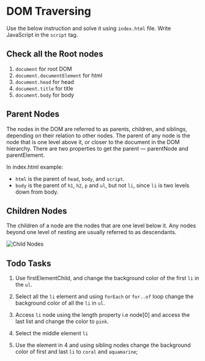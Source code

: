 # DOM Traversing

Use the below instruction and solve it using `index.html` file. Write JavaScript in the `script` tag.

## Check all the Root nodes
1. `document` for root DOM
2. `document.documentElement` for html
3. `document.head` for head
4. `document.title` for title
5. `document.body` for body


## Parent Nodes
The nodes in the DOM are referred to as parents, children, and siblings, depending on their relation to other nodes. The parent of any node is the node that is one level above it, or closer to the document in the DOM hierarchy. There are two properties to get the parent — parentNode and parentElement.

In index.html example:

* `html` is the parent of `head`, `body`, and `script`.
* `body` is the parent of `h1`, `h2`, `p` and `ul`, but not `li`, since `li` is two levels down from body.

## Children Nodes
The children of a node are the nodes that are one level below it. Any nodes beyond one level of nesting are usually referred to as descendants.

![Child Nodes](./assets/childnodes.png)

 
## Todo Tasks

1. Use firstElementChild, and change the background color of the first `li` in the `ul`.

2. Select all the `li` element and using `forEach` or `for..of` loop change the background color of all the `li` in `ul`.

3. Access `li` node using the length property i.e node[0] and access the last list and change the color to `pink`.

4. Select the middle element `li`

5. Use the element in 4 and using sibling nodes change the background color of first and last `li` to `coral` and `aquamarine`;
